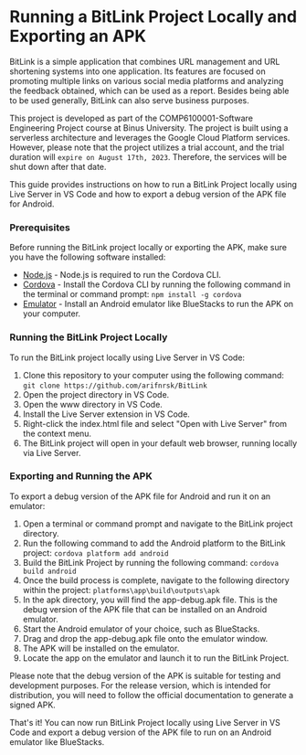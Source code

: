 # **Running a BitLink Project Locally and Exporting an APK**
BitLink is a simple application that combines URL management and URL shortening systems into one application. Its features are focused on promoting multiple links on various social media platforms and analyzing the feedback obtained, which can be used as a report. Besides being able to be used generally, BitLink can also serve business purposes.

This project is developed as part of the COMP6100001-Software Engineering Project course at Binus University. The project is built using a serverless architecture and leverages the Google Cloud Platform services. However, please note that the project utilizes a trial account, and the trial duration will `expire on August 17th, 2023`. Therefore, the services will be shut down after that date.

This guide provides instructions on how to run a BitLink Project locally using Live Server in VS Code and how to export a debug version of the APK file for Android.

### **Prerequisites**
Before running the BitLink project locally or exporting the APK, make sure you have the following software installed:
- [Node.js](https://nodejs.org/en) - Node.js is required to run the Cordova CLI.
- [Cordova](https://cordova.apache.org/) -  Install the Cordova CLI by running the following command in the terminal or command prompt: ```npm install -g cordova```
- [Emulator](https://www.bluestacks.com/id/index.html) - Install an Android emulator like BlueStacks to run the APK on your computer.

### Running the BitLink Project Locally
To run the BitLink project locally using Live Server in VS Code:
1. Clone this repository to your computer using the following command: ```git clone https://github.com/arifnrsk/BitLink```
2. Open the project directory in VS Code.
3. Open the www directory in VS Code.
4. Install the Live Server extension in VS Code.
5. Right-click the index.html file and select "Open with Live Server" from the context menu.
6. The BitLink project will open in your default web browser, running locally via Live Server.

### Exporting and Running the APK
To export a debug version of the APK file for Android and run it on an emulator:
1. Open a terminal or command prompt and navigate to the BitLink project directory.
2. Run the following command to add the Android platform to the BitLink project: ```cordova platform add android```
3. Build the BitLink Project by running the following command: ```cordova build android```
4. Once the build process is complete, navigate to the following directory within the project: `platforms\app\build\outputs\apk`
5. In the apk directory, you will find the app-debug.apk file. This is the debug version of the APK file that can be installed on an Android emulator.
6. Start the Android emulator of your choice, such as BlueStacks.
7. Drag and drop the app-debug.apk file onto the emulator window.
8. The APK will be installed on the emulator.
9. Locate the app on the emulator and launch it to run the BitLink Project.

Please note that the debug version of the APK is suitable for testing and development purposes. For the release version, which is intended for distribution, you will need to follow the official documentation to generate a signed APK.

That's it! You can now run BitLink Project locally using Live Server in VS Code and export a debug version of the APK file to run on an Android emulator like BlueStacks.






